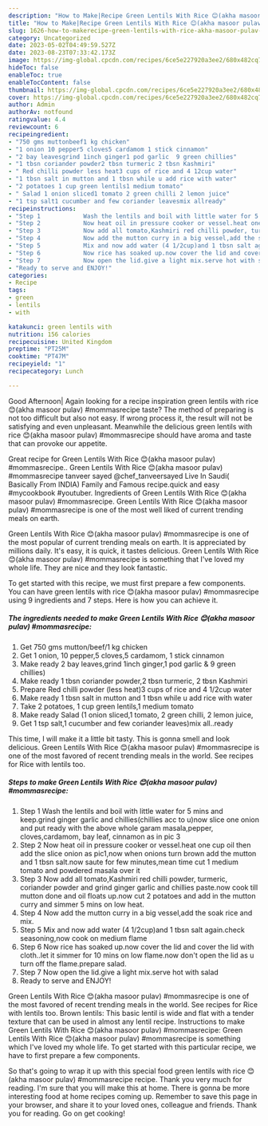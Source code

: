 ```yaml
---
description: "How to Make|Recipe Green Lentils With Rice 😊(akha masoor pulav) #mommasrecipe {That is Delicious"
title: "How to Make|Recipe Green Lentils With Rice 😊(akha masoor pulav) #mommasrecipe {That is Delicious"
slug: 1626-how-to-makerecipe-green-lentils-with-rice-akha-masoor-pulav-mommasrecipe-that-is-delicious
category: Uncategorized
date: 2023-05-02T04:49:59.527Z
date: 2023-08-23T07:33:42.173Z
image: https://img-global.cpcdn.com/recipes/6ce5e227920a3ee2/680x482cq70/green-lentils-with-rice-akha-masoor-pulav-mommasrecipe-recipe-main-photo.jpg
hideToc: false
enableToc: true
enableTocContent: false
thumbnail: https://img-global.cpcdn.com/recipes/6ce5e227920a3ee2/680x482cq70/green-lentils-with-rice-akha-masoor-pulav-mommasrecipe-recipe-main-photo.jpg
cover: https://img-global.cpcdn.com/recipes/6ce5e227920a3ee2/680x482cq70/green-lentils-with-rice-akha-masoor-pulav-mommasrecipe-recipe-main-photo.jpg
author: Admin
authorAv: notfound
ratingvalue: 4.4
reviewcount: 6
recipeingredient:
- "750 gms muttonbeef1 kg chicken"
- "1 onion 10 pepper5 cloves5 cardamom 1 stick cinnamon"
- "2 bay leavesgrind 1inch ginger1 pod garlic  9 green chillies"
- "1 tbsn coriander powder2 tbsn turmeric 2 tbsn Kashmiri"
- " Red chilli powder less heat3 cups of rice and 4 12cup water"
- "1 tbsn salt in mutton and 1 tbsn while u add rice with water"
- "2 potatoes 1 cup green lentils1 medium tomato"
- " Salad 1 onion sliced1 tomato 2 green chilli 2 lemon juice"
- "1 tsp salt1 cucumber and few coriander leavesmix allready"
recipeinstructions:
- "Step 1            Wash the lentils and boil with little water for 5 mins and keep.grind ginger garlic and chillies(chillies acc to u)now slice one onion and put ready with the above whole garam masala,pepper, cloves,cardamom, bay leaf, cinnamon as in pic 3"
- "Step 2            Now heat oil in pressure cooker or vessel.heat one cup oil then add the slice onion as pic1,now when onions turn brown add the mutton and 1 tbsn salt.now saute for few minutes,mean time cut 1 medium tomato and powdered masala over it"
- "Step 3            Now add all tomato,Kashmiri red chilli powder, turmeric, coriander powder and grind ginger garlic and chillies paste.now cook till mutton done and oil floats up.now cut 2 potatoes and add in the mutton curry and simmer 5 mins on low heat."
- "Step 4            Now add the mutton curry in a big vessel,add the soak rice and mix."
- "Step 5            Mix and now add water (4 1/2cup)and 1 tbsn salt again.check seasoning,now cook on medium flame"
- "Step 6            Now rice has soaked up.now cover the lid and cover the lid with cloth..let it simmer for 10 mins on low flame.now don&#39;t open the lid as u turn off the flame.prepare salad."
- "Step 7            Now open the lid.give a light mix.serve hot with salad"
- "Ready to serve and ENJOY!"
categories:
- Recipe
tags:
- green
- lentils
- with

katakunci: green lentils with 
nutrition: 156 calories
recipecuisine: United Kingdom
preptime: "PT25M"
cooktime: "PT47M"
recipeyield: "1"
recipecategory: Lunch

---
```



Good Afternoon| Again looking for a recipe inspiration green lentils with rice 😊(akha masoor pulav) #mommasrecipe taste? The method of preparing is not too difficult but also not easy. If wrong process it, the result will not be satisfying and even unpleasant. Meanwhile the delicious green lentils with rice 😊(akha masoor pulav) #mommasrecipe should have aroma and taste that can provoke our appetite.





Great recipe for Green Lentils With Rice 😊(akha masoor pulav) #mommasrecipe.. Green Lentils With Rice 😊(akha masoor pulav) #mommasrecipe tanveer sayed @chef_tanveersayed Live In Saudi( Basically From INDIA) Family and Famous recipe.quick and easy #mycookbook #youtuber. Ingredients of Green Lentils With Rice 😊(akha masoor pulav) #mommasrecipe. Green Lentils With Rice 😊(akha masoor pulav) #mommasrecipe is one of the most well liked of current trending meals on earth.

Green Lentils With Rice 😊(akha masoor pulav) #mommasrecipe is one of the most popular of current trending meals on earth. It is appreciated by millions daily. It's easy, it is quick, it tastes delicious. Green Lentils With Rice 😊(akha masoor pulav) #mommasrecipe is something that I've loved my whole life. They are nice and they look fantastic.


To get started with this recipe, we must first prepare a few components. You can have green lentils with rice 😊(akha masoor pulav) #mommasrecipe using 9 ingredients and 7 steps. Here is how you can achieve it.

<!--inarticleads1-->

##### The ingredients needed to make Green Lentils With Rice 😊(akha masoor pulav) #mommasrecipe:

1. Get 750 gms mutton/beef/1 kg chicken
1. Get 1 onion, 10 pepper,5 cloves,5 cardamom, 1 stick cinnamon
1. Make ready 2 bay leaves,grind 1inch ginger,1 pod garlic &amp; 9 green chillies)
1. Make ready 1 tbsn coriander powder,2 tbsn turmeric, 2 tbsn Kashmiri
1. Prepare  Red chilli powder (less heat)3 cups of rice and 4 1/2cup water
1. Make ready 1 tbsn salt in mutton and 1 tbsn while u add rice with water
1. Take 2 potatoes, 1 cup green lentils,1 medium tomato
1. Make ready  Salad (1 onion sliced,1 tomato, 2 green chilli, 2 lemon juice,
1. Get 1 tsp salt,1 cucumber and few coriander leaves)mix all..ready


This time, I will make it a little bit tasty. This is gonna smell and look delicious. Green Lentils With Rice 😊(akha masoor pulav) #mommasrecipe is one of the most favored of recent trending meals in the world. See recipes for Rice with lentils too. 

<!--inarticleads2-->

##### Steps to make Green Lentils With Rice 😊(akha masoor pulav) #mommasrecipe:

1. Step 1            Wash the lentils and boil with little water for 5 mins and keep.grind ginger garlic and chillies(chillies acc to u)now slice one onion and put ready with the above whole garam masala,pepper, cloves,cardamom, bay leaf, cinnamon as in pic 3
1. Step 2            Now heat oil in pressure cooker or vessel.heat one cup oil then add the slice onion as pic1,now when onions turn brown add the mutton and 1 tbsn salt.now saute for few minutes,mean time cut 1 medium tomato and powdered masala over it
1. Step 3            Now add all tomato,Kashmiri red chilli powder, turmeric, coriander powder and grind ginger garlic and chillies paste.now cook till mutton done and oil floats up.now cut 2 potatoes and add in the mutton curry and simmer 5 mins on low heat.
1. Step 4            Now add the mutton curry in a big vessel,add the soak rice and mix.
1. Step 5            Mix and now add water (4 1/2cup)and 1 tbsn salt again.check seasoning,now cook on medium flame
1. Step 6            Now rice has soaked up.now cover the lid and cover the lid with cloth..let it simmer for 10 mins on low flame.now don&#39;t open the lid as u turn off the flame.prepare salad.
1. Step 7            Now open the lid.give a light mix.serve hot with salad
1. Ready to serve and ENJOY!

Green Lentils With Rice 😊(akha masoor pulav) #mommasrecipe is one of the most favored of recent trending meals in the world. See recipes for Rice with lentils too. Brown lentils: This basic lentil is wide and flat with a tender texture that can be used in almost any lentil recipe. Instructions to make Green Lentils With Rice 😊(akha masoor pulav) #mommasrecipe: Green Lentils With Rice 😊(akha masoor pulav) #mommasrecipe is something which I&#39;ve loved my whole life. To get started with this particular recipe, we have to first prepare a few components. 

So that's going to wrap it up with this special food green lentils with rice 😊(akha masoor pulav) #mommasrecipe recipe. Thank you very much for reading. I'm sure that you will make this at home. There is gonna be more interesting food at home recipes coming up. Remember to save this page in your browser, and share it to your loved ones, colleague and friends. Thank you for reading. Go on get cooking!
